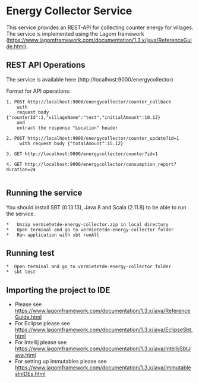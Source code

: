 # Energy Collector Service

This service provides an REST-API for collecting counter energy for villages.
The service is implemented using the Lagom framework (https://www.lagomframework.com/documentation/1.3.x/java/ReferenceGuide.html).


REST API Operations
-------------------

The service is available here (http://localhost:9000/energycollector)

Format for API operations:

```
1. POST http://localhost:9000/energycollector/counter_callback
    with
    request body {"counterId":1,"villageName":"test","initialAmount":10.12}
    and
    extract the response "Location" header
    
2. POST http://localhost:9000/energycollector/counter_update?id=1    
     with request body {"totalAmount":15.12} 
     
3. GET http://localhost:9000/energycollector/counter?id=1     

4. GET http://localhost:9000/energycollector/consumption_report?duration=24          
         
```

Running the service
-------------------

You should install SBT (0.13.13), Java 8 and Scala (2.11.8) to be able to run the service.

```
*   Unzip vermietetde-energy-collector.zip in local directory
*   Open terminal and go to vermietetde-energy-collector folder
*   Run application with sbt runAll
```

Running test
------------
```
*  Open terminal and go to vermietetde-energy-collector folder
*  sbt test
```

Importing the project to IDE
----------------------------
* Please see https://www.lagomframework.com/documentation/1.3.x/java/ReferenceGuide.html
* For Eclipse please see https://www.lagomframework.com/documentation/1.3.x/java/EclipseSbt.html
* For Intellij please see https://www.lagomframework.com/documentation/1.3.x/java/IntellijSbtJava.html
* For setting up Immutables please see https://www.lagomframework.com/documentation/1.3.x/java/ImmutablesInIDEs.html